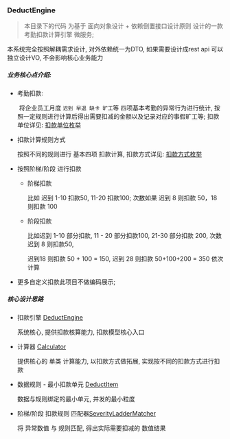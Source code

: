 ### DeductEngine

> 本目录下的代码 为基于 面向对象设计 + 依赖倒置接口设计原则 设计的一款 考勤扣款计算引擎 微服务;

本系统完全按照解耦需求设计, 对外依赖统一为DTO, 如果需要设计成rest api 可以独立设计VO, 不会影响核心业务能力

##### 业务核心点介绍:

- 考勤扣款:     

  ​         将企业员工月度 `迟到 早退 缺卡 旷工`等 四项基本考勤的异常行为进行统计, 按照一定规则进行计算后得出需要扣减的金额以及记录对应的事假旷工等; 扣款单位详见: [扣款单位枚举](https://github.com/tony-is-coding/redefine-perfect/blob/main/deduct/src/main/java/deduct/enums/DeductFeeUnitEnum.java)

- 扣款计算规则方式

  按照不同的规则进行 基本四项 扣款计算, 扣款方式详见: [扣款方式枚举](https://github.com/tony-is-coding/redefine-perfect/blob/main/deduct/src/main/java/deduct/enums/DeductMethodEnum.java)

- 按照阶梯/阶段 进行扣款

  - 阶梯扣款

    比如 迟到 1-10 扣款50, 11-20 扣款100; 次数如果 迟到 8 则扣款 50，18 则扣款 100

  - 阶段扣款

    比如迟到 1-10 部分扣款,  11 - 20 部分扣款100, 21-30 部分扣款 200, 次数迟到 8 则扣款50, 

    迟到18 则扣款 50 + 100 = 150, 迟到 28 则扣款 50+100+200 = 350 依次计算

- 更多自定义扣款此项目不做编码展示;



##### 核心设计思路

- 扣款引擎  [DeductEngine]((https://github.com/tony-is-coding/redefine-perfect/blob/main/deduct/src/main/java/deduct/deduct/DeductEngine.java)) 

  系统核心, 提供扣款核算能力, 扣款模型核心入口

- 计算器 [Calculator](https://github.com/tony-is-coding/redefine-perfect/blob/main/deduct/src/main/java/deduct/deduct/calculator/DeductCalculator.java)

  提供核心的 单类 计算能力,  以扣款方式做拓展, 实现按不同的扣款方式进行扣款

- 数据规则 - 最小扣款单元 [DeductItem](https://github.com/tony-is-coding/redefine-perfect/blob/main/deduct/src/main/java/deduct/deduct/item/DeductItem.java)

  数据与规则绑定的最小单元, 并发的最小粒度

- 阶梯/阶段 扣款规则 匹配器[SeverityLadderMatcher](https://github.com/tony-is-coding/redefine-perfect/blob/main/deduct/src/main/java/deduct/deduct/matcher/SeverityLadderMatcher.java)

  将  异常数值 与 规则匹配, 得出实际需要扣减的 数值结果